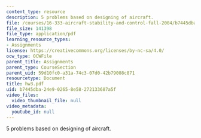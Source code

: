 ```yaml
---
content_type: resource
description: 5 problems based on designing of aircraft.
file: /courses/16-333-aircraft-stability-and-control-fall-2004/b7445dba24e902658e58272133687a5f_hw3.pdf
file_size: 141398
file_type: application/pdf
learning_resource_types:
- Assignments
license: https://creativecommons.org/licenses/by-nc-sa/4.0/
ocw_type: OCWFile
parent_title: Assignments
parent_type: CourseSection
parent_uid: 59d10fc0-a31a-74c3-07d0-42b79008c871
resourcetype: Document
title: hw3.pdf
uid: b7445dba-24e9-0265-8e58-272133687a5f
video_files:
  video_thumbnail_file: null
video_metadata:
  youtube_id: null
---
```

5 problems based on designing of aircraft.